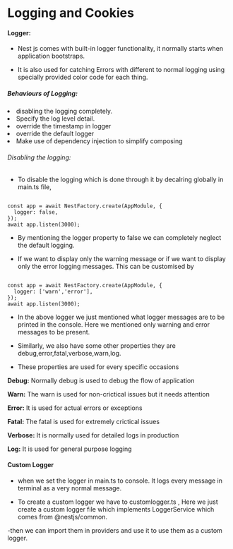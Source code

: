 <h1>Logging and Cookies</h1>

<h4>Logger:</h4>

- Nest js comes with built-in logger functionality, it normally starts when application bootstraps.

- It is also used for catching Errors with different to normal logging using specially provided color code for each thing.

<h5>Behaviours of Logging:</h5>

<li>disabling the logging completely.</li>
<li>Specify the log level detail.</li>
<li>override the timestamp in logger</li>
<li>override the default logger</li>
<li>Make use of dependency injection to simplify composing</li>

<h6>Disabling the logging:</h6>

- To disable the logging which is done through it by decalring globally in main.ts file,

<code>
const app = await NestFactory.create(AppModule, {
  logger: false,
});
await app.listen(3000);
</code>

- By mentioning the logger property to false we can completely neglect the default logging.

- If we want to display only the warning message or if we want to display only the error logging messages. This can be customised by

<code>
const app = await NestFactory.create(AppModule, {
  logger: ['warn','error'],
});
await app.listen(3000);
</code>

- In the above logger we just mentioned what logger messages are to be printed in the console. Here we mentioned only warning and error messages to be present.

- Similarly, we also have some other properties they are debug,error,fatal,verbose,warn,log.

- These properties are used for every specific occasions

<p color:red><b>Debug:</b> Normally debug is used to debug the flow of application</p>
<p><b>Warn:</b> The warn is used for non-crictical issues but it needs attention</p>
<p><b>Error:</b> It is used for actual errors or exceptions</p>
<p><b>Fatal:</b> The fatal is used for extremely crictical issues</p>
<p><b>Verbose:</b> It is normally used for detailed logs in production</p>
<p><b>Log:</b> It is used for general purpose logging</p>

<h4>Custom Logger</h4>

- when we set the logger in main.ts to console. It logs every message in terminal as a very normal message.

- To create a custom logger we have to customlogger.ts , Here we just create a custom logger file which implements LoggerService which comes from @nestjs/common.

-then we can import them in providers and use it to use them as a custom logger.
